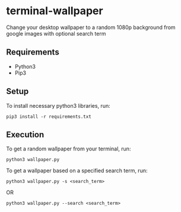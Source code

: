 # terminal-wallpaper
Change your desktop wallpaper to a random 1080p background from google images with optional search term

## Requirements
* Python3
* Pip3

## Setup
To install necessary python3 libraries, run:

```
pip3 install -r requirements.txt
```

## Execution
To get a random wallpaper from your terminal, run:

```
python3 wallpaper.py
```

To get a wallpaper based on a specified search term, run:

```
python3 wallpaper.py -s <search_term>
```

OR

```
python3 wallpaper.py --search <search_term>
```
